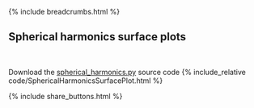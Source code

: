 {% include breadcrumbs.html %}

## Spherical harmonics surface plots
<div class="header_line"><br/></div>

Download the [spherical_harmonics.py](code/spherical_harmonics.py) source code
{% include_relative code/SphericalHarmonicsSurfacePlot.html %}

<p style="clear: both;"></p>

{% include share_buttons.html %}